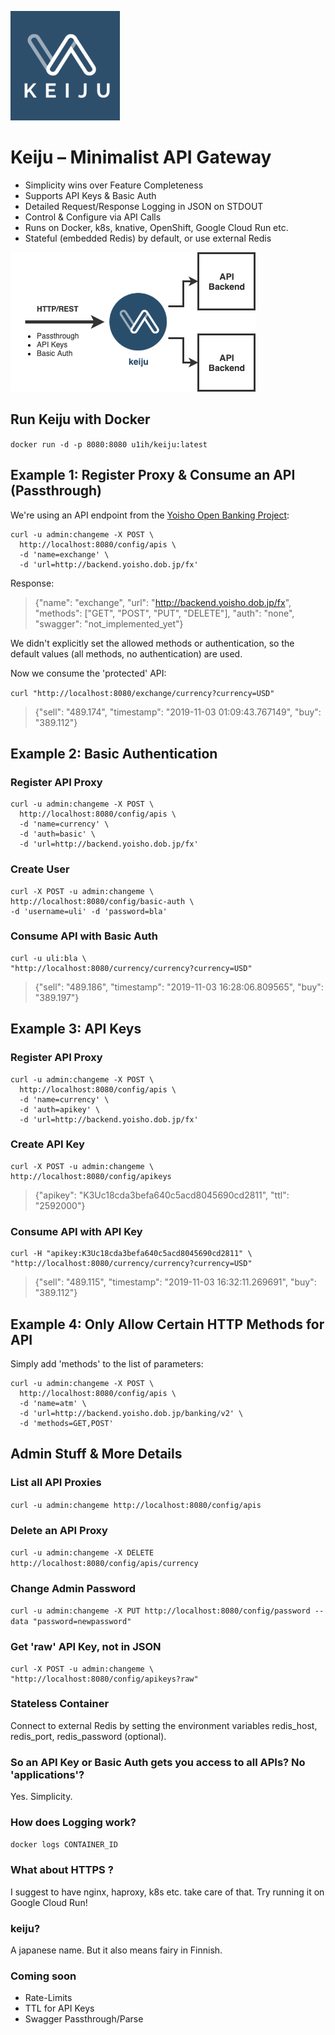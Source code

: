 ![](./resources/keiju-02-small.png)

# Keiju – Minimalist API Gateway

* Simplicity wins over Feature Completeness
* Supports API Keys & Basic Auth
* Detailed Request/Response Logging in JSON on STDOUT
* Control & Configure via API Calls
* Runs on Docker, k8s, knative, OpenShift, Google Cloud Run etc.
* Stateful (embedded Redis) by default, or use external Redis

![](./resources/k3u.png)


## Run Keiju with Docker

`docker run -d -p 8080:8080 u1ih/keiju:latest`

## Example 1: Register Proxy & Consume an API (Passthrough)

We're using an API endpoint from the [Yoisho Open Banking Project](http://yoisho.dob.jp/):

```
curl -u admin:changeme -X POST \
  http://localhost:8080/config/apis \
  -d 'name=exchange' \
  -d 'url=http://backend.yoisho.dob.jp/fx'
```

Response:

> {"name": "exchange", "url": "http://backend.yoisho.dob.jp/fx", "methods": ["GET", "POST", "PUT", "DELETE"], "auth": "none", "swagger": "not\_implemented\_yet"}

We didn't explicitly set the allowed methods or authentication, so the default values (all methods, no authentication) are used.

Now we consume the 'protected' API:

`curl "http://localhost:8080/exchange/currency?currency=USD"`

> {"sell": "489.174", "timestamp": "2019-11-03 01:09:43.767149", "buy": "389.112"}

## Example 2: Basic Authentication

### Register API Proxy

```
curl -u admin:changeme -X POST \
  http://localhost:8080/config/apis \
  -d 'name=currency' \
  -d 'auth=basic' \
  -d 'url=http://backend.yoisho.dob.jp/fx'
```

### Create User

```
curl -X POST -u admin:changeme \
http://localhost:8080/config/basic-auth \
-d 'username=uli' -d 'password=bla'
```

### Consume API with Basic Auth

```
curl -u uli:bla \
"http://localhost:8080/currency/currency?currency=USD"
```
> {"sell": "489.186", "timestamp": "2019-11-03 16:28:06.809565", "buy": "389.197"}

## Example 3: API Keys

### Register API Proxy

```
curl -u admin:changeme -X POST \
  http://localhost:8080/config/apis \
  -d 'name=currency' \
  -d 'auth=apikey' \
  -d 'url=http://backend.yoisho.dob.jp/fx'
```

### Create API Key

```
curl -X POST -u admin:changeme \
http://localhost:8080/config/apikeys
```

> {"apikey": "K3Uc18cda3befa640c5acd8045690cd2811", "ttl": "2592000"}


### Consume API with API Key

```
curl -H "apikey:K3Uc18cda3befa640c5acd8045690cd2811" \
"http://localhost:8080/currency/currency?currency=USD"
```
> {"sell": "489.115", "timestamp": "2019-11-03 16:32:11.269691", "buy": "389.112"}


## Example 4: Only Allow Certain HTTP Methods for API

Simply add 'methods' to the list of parameters:

```
curl -u admin:changeme -X POST \
  http://localhost:8080/config/apis \
  -d 'name=atm' \
  -d 'url=http://backend.yoisho.dob.jp/banking/v2' \
  -d 'methods=GET,POST'
```

## Admin Stuff & More Details

### List all API Proxies

`curl -u admin:changeme http://localhost:8080/config/apis`

### Delete an API Proxy

`curl -u admin:changeme -X DELETE http://localhost:8080/config/apis/currency`

### Change Admin Password

`curl -u admin:changeme -X PUT http://localhost:8080/config/password --data "password=newpassword"`

### Get 'raw' API Key, not in JSON

```
curl -X POST -u admin:changeme \
"http://localhost:8080/config/apikeys?raw"
```

### Stateless Container

Connect to external Redis by setting the environment variables redis_host, redis_port, redis_password (optional).

### So an API Key or Basic Auth gets you access to all APIs? No 'applications'?

Yes. Simplicity.

### How does Logging work?

`docker logs CONTAINER_ID`

### What about HTTPS ?

I suggest to have nginx, haproxy, k8s etc. take care of that. Try running it on Google Cloud Run!

### keiju?

A japanese name. But it also means fairy in Finnish.

### Coming soon

* Rate-Limits
* TTL for API Keys
* Swagger Passthrough/Parse
